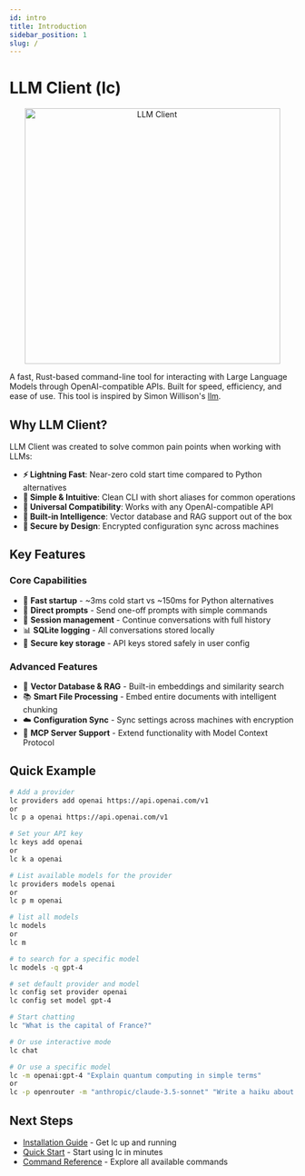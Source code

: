 ```yaml
---
id: intro
title: Introduction
sidebar_position: 1
slug: /
---
```


# LLM Client (lc)

<p align="center">
<img src="img/social-card.png" alt="LLM Client" width="450" />
</p>

A fast, Rust-based command-line tool for interacting with Large Language Models through OpenAI-compatible APIs. Built for speed, efficiency, and ease of use. This tool is inspired by Simon Willison's [llm](https://github.com/simonw/llm).

## Why LLM Client?

LLM Client was created to solve common pain points when working with LLMs:

- **⚡ Lightning Fast**: Near-zero cold start time compared to Python alternatives
- **🎯 Simple & Intuitive**: Clean CLI with short aliases for common operations
- **🔧 Universal Compatibility**: Works with any OpenAI-compatible API
- **💾 Built-in Intelligence**: Vector database and RAG support out of the box
- **🔐 Secure by Design**: Encrypted configuration sync across machines

## Key Features

### Core Capabilities
- 🚀 **Fast startup** - ~3ms cold start vs ~150ms for Python alternatives
- 💬 **Direct prompts** - Send one-off prompts with simple commands
- 💾 **Session management** - Continue conversations with full history
- 📊 **SQLite logging** - All conversations stored locally
- 🔐 **Secure key storage** - API keys stored safely in user config

### Advanced Features
- 🧠 **Vector Database & RAG** - Built-in embeddings and similarity search
- 📚 **Smart File Processing** - Embed entire documents with intelligent chunking
- ☁️ **Configuration Sync** - Sync settings across machines with encryption
- 🤖 **MCP Server Support** - Extend functionality with Model Context Protocol

## Quick Example

```bash
# Add a provider
lc providers add openai https://api.openai.com/v1
or
lc p a openai https://api.openai.com/v1

# Set your API key
lc keys add openai
or
lc k a openai

# List available models for the provider
lc providers models openai
or
lc p m openai

# list all models
lc models
or 
lc m 

# to search for a specific model
lc models -q gpt-4

# set default provider and model
lc config set provider openai
lc config set model gpt-4

# Start chatting
lc "What is the capital of France?"

# Or use interactive mode
lc chat

# Or use a specific model
lc -m openai:gpt-4 "Explain quantum computing in simple terms"
or
lc -p openrouter -m "anthropic/claude-3.5-sonnet" "Write a haiku about coding"
```

## Next Steps

- [Installation Guide](/getting-started/installation) - Get lc up and running
- [Quick Start](/getting-started/quick-start) - Start using lc in minutes
- [Command Reference](/commands/overview) - Explore all available commands